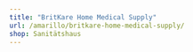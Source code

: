```yaml
---
title: "BritKare Home Medical Supply"
url: /amarillo/britkare-home-medical-supply/
shop: Sanitätshaus
---
```

